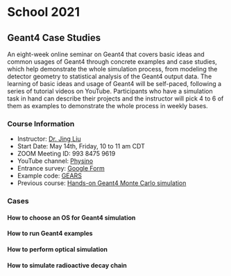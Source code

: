 # School 2021

## Geant4 Case Studies

An eight-week online seminar on Geant4 that covers basic ideas and common usages of Geant4 through concrete examples and case studies, which help demonstrate the whole simulation process, from modeling the detector geometry to statistical analysis of the Geant4 output data. The learning of basic ideas and usage of Geant4 will be self-paced, following a series of tutorial videos on YouTube. Participants who have a simulation task in hand can describe their projects and the instructor will pick 4 to 6 of them as examples to demonstrate the whole process in weekly bases.

### Course Information
- Instructor: [Dr. Jing Liu](https://www.usd.edu/faculty-and-staff/Jing-Liu)
- Start Date: May 14th, Friday, 10 to 11 am CDT
- ZOOM Meeting ID: 993 8475 9619
- YouTube channel: [Physino](https://www.youtube.com/channel/UCQd4wp1ehUPXVHLjqYAMR3g)
- Entrance survey: [Google Form](https://forms.gle/tzkDMZCgaxY3TB5i9)
- Example code: [GEARS](http://physino.xyz/gears)
- Previous course: [Hands-on Geant4 Monte Carlo simulation](http://pire.gemadarc.org/education/school21/#geant4)

### Cases

#### How to choose an OS for Geant4 simulation

#### How to run Geant4 examples

#### How to perform optical simulation

#### How to simulate radioactive decay chain
